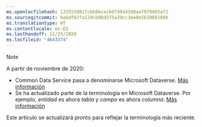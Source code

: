 ```yaml
---
ms.openlocfilehash: 133555881fcbb0bcecb0749343d0aef970405af2
ms.sourcegitcommit: 6a6df62fa12dcb9bd5f5a39cc3ee0e2b3988184b
ms.translationtype: HT
ms.contentlocale: es-ES
ms.lasthandoff: 11/25/2020
ms.locfileid: "4643374"
---
```

> [!NOTE]
> A partir de noviembre de 2020:
> - Common Data Service pasa a denominarse Microsoft Dataverse. [Más información](https://aka.ms/PAuAppBlog)
> - Se ha actualizado parte de la terminología en Microsoft Dataverse. Por ejemplo, *entidad* es ahora *tabla* y *campo* es ahora *columna*. [Más información](https://go.microsoft.com/fwlink/?linkid=2147247)
>
> Este artículo se actualizará pronto para reflejar la terminología más reciente.
